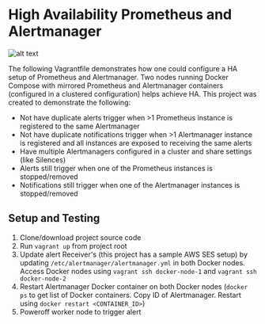 # High Availability Prometheus and Alertmanager

![alt text](https://github.com/mkez00/prom-alertmanager-ha/blob/master/resources/PrometheusHA.png)

The following Vagrantfile demonstrates how one could configure a HA setup of Prometheus and Alertmanager.  Two nodes running Docker Compose with mirrored Prometheus and Alertmanager containers (configured in a clustered configuration) helps achieve HA.  This project was created to demonstrate the following:

- Not have duplicate alerts trigger when >1 Prometheus instance is registered to the same Alertmanager
- Not have duplicate notifications trigger when >1 Alertmanager instance is registered and all instances are exposed to receiving the same alerts
- Have multiple Alertmanagers configured in a cluster and share settings (like Silences)
- Alerts still trigger when one of the Prometheus instances is stopped/removed
- Notifications still trigger when one of the Alertmanager instances is stopped/removed

## Setup and Testing

1. Clone/download project source code
2. Run `vagrant up` from project root
3. Update alert Receiver's (this project has a sample AWS SES setup) by updating `/etc/alertmanager/alertmanager.yml` in both Docker nodes.  Access Docker nodes using `vagrant ssh docker-node-1` and `vagrant ssh docker-node-2`
4. Restart Alertmanager Docker container on both Docker nodes (`docker ps` to get list of Docker containers.  Copy ID of Alertmanager.  Restart using `docker restart <CONTAINER_ID>`)
5. Poweroff worker node to trigger alert